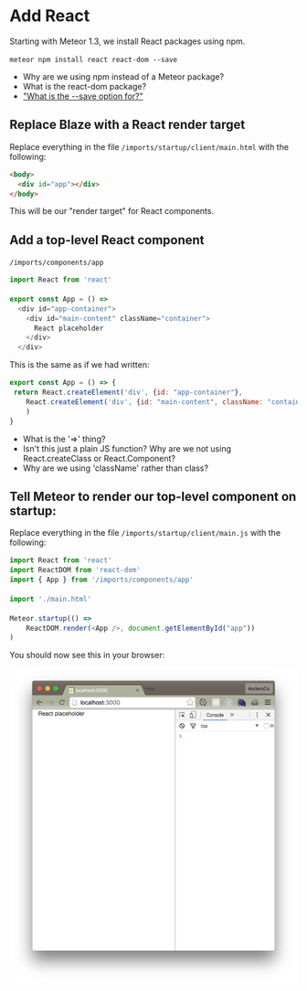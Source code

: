 # Add React

Starting with Meteor 1.3, we install React packages using npm.

```meteor npm install react react-dom --save```

- Why are we using npm instead of a Meteor package?
- What is the react-dom package?
- ["What is the --save option for?"](http://stackoverflow.com/questions/19578796/what-is-the-save-option-for-npm-install) 


## Replace Blaze with a React render target

Replace everything in the file ``` /imports/startup/client/main.html ``` with the following:

```html
<body>
  <div id="app"></div>
</body>
```

This will be our "render target" for React components.


## Add a top-level React component

``` /imports/components/app ```
```js 
import React from 'react'

export const App = () =>
  <div id="app-container">
    <div id="main-content" className="container">
      React placeholder
    </div>
  </div>
```

This is the same as if we had written:

```js
export const App = () => {
 return React.createElement('div', {id: "app-container"}, 
    React.createElement('div', {id: "main-content", className: "container" }, "React placeholder")
 	)
}
```

- What is the '=>' thing?
- Isn't this just a plain JS function? Why are we not using React.createClass or React.Component?
- Why are we using 'className' rather than class?


## Tell Meteor to render our top-level component on startup:

Replace everything in the file ``` /imports/startup/client/main.js ``` with the following:

```js
import React from 'react'
import ReactDOM from 'react-dom'
import { App } from '/imports/components/app'

import './main.html'

Meteor.startup(() =>
	ReactDOM.render(<App />, document.getElementById("app"))
)
```

You should now see this in your browser:

![Dflt view with React added](https://raw.githubusercontent.com/CodeChron/fullstack-js-preview-docs/master/images/react-added-dflt.png)
